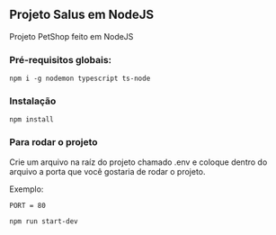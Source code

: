 ## Projeto Salus em NodeJS
Projeto PetShop feito em NodeJS

### Pré-requisitos globais:
`npm i -g nodemon typescript ts-node`

### Instalação
`npm install`

### Para rodar o projeto

Crie um arquivo na raíz do projeto chamado .env e coloque dentro do arquivo a porta que você gostaria de rodar o projeto.

Exemplo:

`PORT = 80`

`npm run start-dev`
